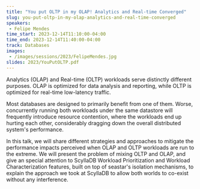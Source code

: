 ```yaml
---
title: "You put OLTP in my OLAP! Analytics and Real-time Converged"
slug: you-put-oltp-in-my-olap-analytics-and-real-time-converged
speakers:
 - Felipe Mendes
time_start: 2023-12-14T11:10:00-04:00
time_end: 2023-12-14T11:40:00-04:00
track: Databases
images:
 - /images/sessions/2023/FelipeMendes.jpg
slides: 2023/YouPutOLTP.pdf 
---
```


Analytics (OLAP) and Real-time (OLTP) workloads serve distinctly different purposes. OLAP is optimized for data analysis and reporting, while OLTP is optimized for real-time low-latency traffic.
 
 
 
 Most databases are designed to primarily benefit from one of them. Worse, concurrently running both workloads under the same datastore will frequently introduce resource contention, where the workloads end up hurting each other, considerably dragging down the overall distributed system's performance.
 
 
 
 In this talk, we will share different strategies and approaches to mitigate the performance impacts perceived when OLAP and OLTP workloads are run to the extreme. We will present the problem of mixing OLTP and OLAP, and give an special attention to ScyllaDB Workload Prioritization and Workload Characterization features, built on top of seastar's isolation mechanisms, to explain the approach we took at ScyllaDB to allow both worlds to co-exist without any interference.